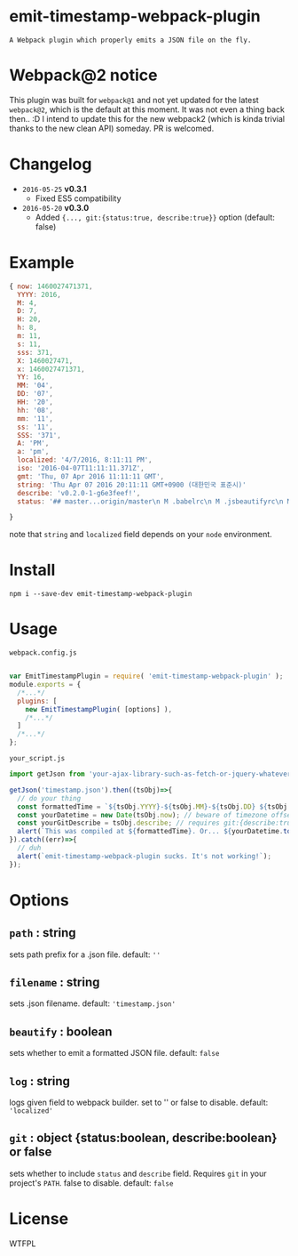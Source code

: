 # emit-timestamp-webpack-plugin

```
A Webpack plugin which properly emits a JSON file on the fly.
```

# Webpack@2 notice

This plugin was built for `webpack@1` and not yet updated for the latest `webpack@2`, which is the default at this moment. 
It was not even a thing back then.. :D I intend to update this for the new webpack2 (which is kinda trivial thanks to the new clean API) someday. PR is welcomed.

# Changelog

- `2016-05-25` **v0.3.1**
  - Fixed ES5 compatibility
- `2016-05-20` **v0.3.0**
  - Added `{..., git:{status:true, describe:true}}` option (default: false)

# Example

```javascript
{ now: 1460027471371,
  YYYY: 2016,
  M: 4,
  D: 7,
  H: 20,
  h: 8,
  m: 11,
  s: 11,
  sss: 371,
  X: 1460027471,
  x: 1460027471371,
  YY: 16,
  MM: '04',
  DD: '07',
  HH: '20',
  hh: '08',
  mm: '11',
  ss: '11',
  SSS: '371',
  A: 'PM',
  a: 'pm',
  localized: '4/7/2016, 8:11:11 PM',
  iso: '2016-04-07T11:11:11.371Z',
  gmt: 'Thu, 07 Apr 2016 11:11:11 GMT',
  string: 'Thu Apr 07 2016 20:11:11 GMT+0900 (대한민국 표준시)'
  describe: 'v0.2.0-1-g6e3feef!',
  status: '## master...origin/master\n M .babelrc\n M .jsbeautifyrc\n M README.md\n M dist/index.js\n M package.json\n M src/index.jsx\n M test/mocha.jsx' }

}
```
note that `string` and `localized` field depends on your `node` environment.

# Install

```
npm i --save-dev emit-timestamp-webpack-plugin
```

# Usage

`webpack.config.js`
```javascript

var EmitTimestampPlugin = require( 'emit-timestamp-webpack-plugin' );
module.exports = {
  /*...*/
  plugins: [
    new EmitTimestampPlugin( [options] ),
    /*...*/
  ]
  /*...*/
};
```

`your_script.js`
```javascript
import getJson from 'your-ajax-library-such-as-fetch-or-jquery-whatever';

getJson('timestamp.json').then((tsObj)=>{
  // do your thing
  const formattedTime = `${tsObj.YYYY}-${tsObj.MM}-${tsObj.DD} ${tsObj.HH}:${tsObj.mm}:${tsObj.ss}`;
  const yourDatetime = new Date(tsObj.now); // beware of timezone offset quirks.
  const yourGitDescribe = tsObj.describe; // requires git:{describe:true} in options. requires a proper git repo.
  alert(`This was compiled at ${formattedTime}. Or... ${yourDatetime.toString()}. Git describe: ${yourGitDescribe}`);
}).catch((err)=>{
  // duh
  alert(`emit-timestamp-webpack-plugin sucks. It's not working!`);
});
```

# Options
## `path` : string
sets path prefix for a .json file. default: `''`

## `filename` : string
sets .json filename. default: `'timestamp.json'`

## `beautify` : boolean
sets whether to emit a formatted JSON file. default: `false`

## `log` : string
logs given field to webpack builder. set  to '' or false to disable. default: `'localized'`

## `git` : object {status:boolean, describe:boolean} or false
sets whether to include `status` and `describe` field. Requires `git` in your project's `PATH`. false to disable. default: `false`

# License
WTFPL

